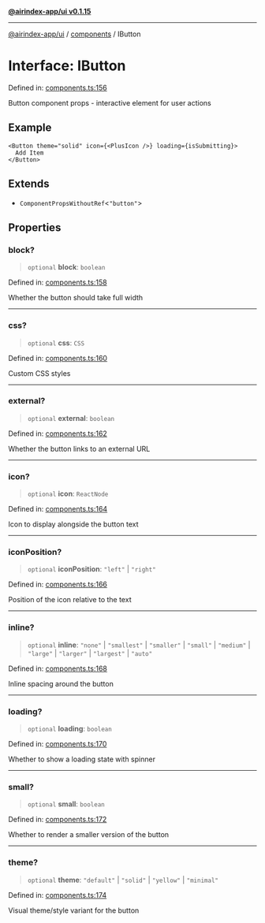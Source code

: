 [**@airindex-app/ui v0.1.15**](../../README.md)

***

[@airindex-app/ui](../../README.md) / [components](../README.md) / IButton

# Interface: IButton

Defined in: [components.ts:156](https://github.com/airindex-app/ui/blob/c7ea135614befbd5605b13569e79882284e03edb/src/types/components.ts#L156)

Button component props - interactive element for user actions

## Example

```tsx
<Button theme="solid" icon={<PlusIcon />} loading={isSubmitting}>
  Add Item
</Button>
```

## Extends

- `ComponentPropsWithoutRef`\<`"button"`\>

## Properties

### block?

> `optional` **block**: `boolean`

Defined in: [components.ts:158](https://github.com/airindex-app/ui/blob/c7ea135614befbd5605b13569e79882284e03edb/src/types/components.ts#L158)

Whether the button should take full width

***

### css?

> `optional` **css**: `CSS`

Defined in: [components.ts:160](https://github.com/airindex-app/ui/blob/c7ea135614befbd5605b13569e79882284e03edb/src/types/components.ts#L160)

Custom CSS styles

***

### external?

> `optional` **external**: `boolean`

Defined in: [components.ts:162](https://github.com/airindex-app/ui/blob/c7ea135614befbd5605b13569e79882284e03edb/src/types/components.ts#L162)

Whether the button links to an external URL

***

### icon?

> `optional` **icon**: `ReactNode`

Defined in: [components.ts:164](https://github.com/airindex-app/ui/blob/c7ea135614befbd5605b13569e79882284e03edb/src/types/components.ts#L164)

Icon to display alongside the button text

***

### iconPosition?

> `optional` **iconPosition**: `"left"` \| `"right"`

Defined in: [components.ts:166](https://github.com/airindex-app/ui/blob/c7ea135614befbd5605b13569e79882284e03edb/src/types/components.ts#L166)

Position of the icon relative to the text

***

### inline?

> `optional` **inline**: `"none"` \| `"smallest"` \| `"smaller"` \| `"small"` \| `"medium"` \| `"large"` \| `"larger"` \| `"largest"` \| `"auto"`

Defined in: [components.ts:168](https://github.com/airindex-app/ui/blob/c7ea135614befbd5605b13569e79882284e03edb/src/types/components.ts#L168)

Inline spacing around the button

***

### loading?

> `optional` **loading**: `boolean`

Defined in: [components.ts:170](https://github.com/airindex-app/ui/blob/c7ea135614befbd5605b13569e79882284e03edb/src/types/components.ts#L170)

Whether to show a loading state with spinner

***

### small?

> `optional` **small**: `boolean`

Defined in: [components.ts:172](https://github.com/airindex-app/ui/blob/c7ea135614befbd5605b13569e79882284e03edb/src/types/components.ts#L172)

Whether to render a smaller version of the button

***

### theme?

> `optional` **theme**: `"default"` \| `"solid"` \| `"yellow"` \| `"minimal"`

Defined in: [components.ts:174](https://github.com/airindex-app/ui/blob/c7ea135614befbd5605b13569e79882284e03edb/src/types/components.ts#L174)

Visual theme/style variant for the button
